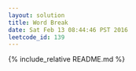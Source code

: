 ```yaml
---
layout: solution
title: Word Break
date: Sat Feb 13 08:44:46 PST 2016
leetcode_id: 139
---
```

{% include_relative README.md %}
